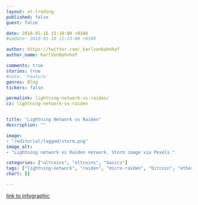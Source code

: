```yaml
---
layout: at-trading
published: false
guest: false

date: 2018-01-16 15:10:00 +0100
#update: 2018-01-10 11:23:00 +0100

author: https://twitter.com/_karlvonbahnhof
author_name: KarlVonBahnhof

comments: true
stories: true
#note: 'Feature'
genres: Blog
tickers: false

permalink: lightning-network-vs-raiden/
cz: lightning-network-vs-raiden


title: "Lightning Network vs Raiden"
description: ""

image:
- "/editorial/tagged/storm.png"
image_alt:
- "Lightning network vs Raiden network. Storm image via Pexels."

categories: ["altcoins", "altcoins", "basics"]
tags: ["lightning-network", "raiden", "micro-raiden", "bitcoin", "ethereum", "fundamentals"]
chart: []

---
```



<script src="https://infograph.venngage.com/js/embed/v1/embed.js" data-vg-id="379568" data-title="Lighthing network vs Raiden" data-w="816" data-h="1660"></script>

[link to infographic](https://infograph.venngage.com/p/379568/lighthing-network-vs-raiden)
